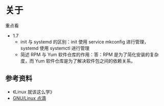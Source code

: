 # 关于

重点看

- 1.7
  - init 与 systemd 的区别：init 使用 service mkconfig 进行管理，systemd 使用 systemctl 进行管理
  - 简述 RPM 与 Yum 软件仓库的作用：答：RPM 是为了简化安装的复杂度，而 Yum 软件仓库是为了解决软件包之间的依赖关系。

## 参考资料

- 《Linux 就该这么学》
- [GNU/Linux 点滴](https://github.com/dz2904/Linux)
